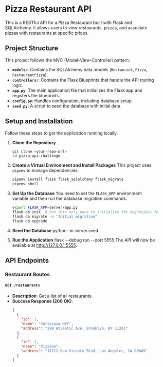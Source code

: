 # Pizza Restaurant API

This is a RESTful API for a Pizza Restaurant built with Flask and SQLAlchemy. It allows users to view restaurants, pizzas, and associate pizzas with restaurants at specific prices.

## Project Structure

This project follows the MVC (Model-View-Controller) pattern:
- **`models/`**: Contains the SQLAlchemy data models (`Restaurant`, `Pizza`, `RestaurantPizza`).
- **`controllers/`**: Contains the Flask Blueprints that handle the API routing logic.
- **`app.py`**: The main application file that initializes the Flask app and registers the blueprints.
- **`config.py`**: Handles configuration, including database setup.
- **`seed.py`**: A script to seed the database with initial data.

## Setup and Installation

Follow these steps to get the application running locally.

1.  **Clone the Repository**
    ```sh
    git clone <your-repo-url>
    cd pizza-api-challenge
    ```

2.  **Create a Virtual Environment and Install Packages**
    This project uses `pipenv` to manage dependencies.
    ```sh
    pipenv install flask flask_sqlalchemy flask_migrate
    pipenv shell
    ```

3.  **Set Up the Database**
    You need to set the `FLASK_APP` environment variable and then run the database migration commands.
    ```sh
    export FLASK_APP=server/app.py
    flask db init  # Run this only once to initialize the migrations folder
    flask db migrate -m "Initial migration"
    flask db upgrade
    ```

4.  **Seed the Database**
    python -m server.seed

5.  **Run the Application**
    flask --debug run --port 5555
    The API will now be available at http://127.0.0.1:5555.


## API Endpoints

### Restaurant Routes

#### `GET /restaurants`
- **Description**: Get a list of all restaurants.
- **Success Response (200 OK)**:
  ```json
  [
    {
      "id": 1,
      "name": "Sottocasa NYC",
      "address": "298 Atlantic Ave, Brooklyn, NY 11201"
    },
    {
      "id": 2,
      "name": "Pizzana",
      "address": "11712 San Vicente Blvd, Los Angeles, CA 90049"
    }
  ]